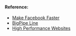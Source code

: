 

#### Reference:
* [Make Facebook Faster](https://www.facebook.com/note.php?note_id=307069903919)
* [BigPipe Line](https://code.facebook.com/posts/162127837314007/bigpipe-pipelining-web-pages-for-high-performance/)
* [High Performance Websites](http://stevesouders.com/hpws/rules.php)
